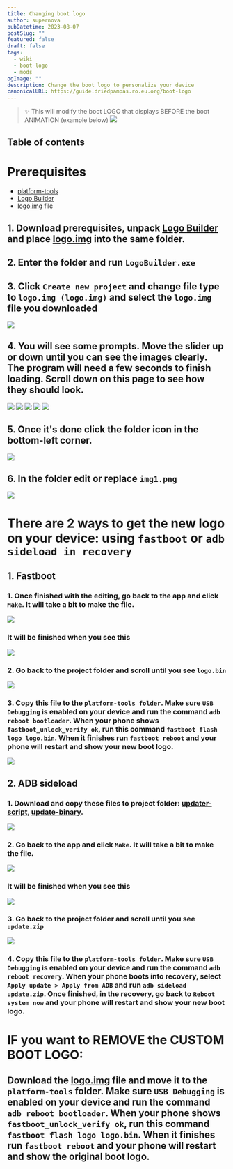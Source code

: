 ```yaml
---
title: Changing boot logo
author: supernova
pubDatetime: 2023-08-07
postSlug: ""
featured: false
draft: false
tags:
  - wiki
  - boot-logo
  - mods
ogImage: ""
description: Change the boot logo to personalize your device
canonicalURL: https://guide.driedpampas.ro.eu.org/boot-logo
---
```


> ✨ This will modify the boot LOGO that displays BEFORE the boot ANIMATION (example below)
![](https://i.imgur.com/W2trsoc.png)

## Table of contents

# Prerequisites
- [platform-tools](https://dl.google.com/android/repository/platform-tools-latest-windows.zip)
- [Logo Builder](https://drive.google.com/file/d/1_MSwPHimxn72IYRxSiH1QIkFOb3MuMs-/view?usp=sharing)
- [logo.img](https://drive.google.com/file/d/1dOtqcEptXq0L6GCBZsv3xa1YQSqv_f7M/view?usp=sharing) file

## 1. Download prerequisites, unpack [Logo Builder](https://drive.google.com/file/d/1_MSwPHimxn72IYRxSiH1QIkFOb3MuMs-/view?usp=sharing) and place [logo.img](https://drive.google.com/file/d/1dOtqcEptXq0L6GCBZsv3xa1YQSqv_f7M/view?usp=sharing) into the same folder.

## 2. Enter the folder and run `LogoBuilder.exe`

## 3. Click `Create new project` and change file type to `logo.img (logo.img)` and select the `logo.img` file you downloaded
![](https://i.imgur.com/lC1tNgI.png)

## 4. You will see some prompts. Move the slider up or down until you can see the images clearly. The program will need a few seconds to finish loading. Scroll down on this page to see how they should look.
![](https://i.imgur.com/soFZkwG.png) 
![](https://i.imgur.com/gGV4W77.png) 
![](https://i.imgur.com/3yX35I0.png) 
![](https://i.imgur.com/4Hauwjd.png)
![](https://i.imgur.com/vNHYcZC.png)

## 5. Once it's done click the folder icon in the bottom-left corner.
![](https://i.imgur.com/938vEwI.png)

## 6. In the folder edit or replace `img1.png`
![](https://i.imgur.com/8Rbt5BJ.png)

# There are 2 ways to get the new logo on your device: using `fastboot` or `adb sideload in recovery`

## 1. Fastboot
### 1. Once finished with the editing, go back to the app and click `Make`. It will take a bit to make the file.
![](https://i.imgur.com/rga03Gy.png)

### It will be finished when you see this
![](https://i.imgur.com/60tBCMA.png)

### 2. Go back to the project folder and scroll until you see `logo.bin`
![](https://i.imgur.com/GWYEyvI.png)

### 3. Copy this file to the `platform-tools folder`. Make sure `USB Debugging` is enabled on your device and run the command `adb reboot bootloader`. When your phone shows `fastboot_unlock_verify ok`, run this command `fastboot flash logo logo.bin`. When it finishes run `fastboot reboot` and your phone will restart and show your new boot logo. 
![](https://i.imgur.com/bP8LQBI.png)

## 2. ADB sideload
### 1. Download and copy these files to project folder: [updater-script](https://drive.google.com/file/d/13_QkS4s3rBpwP3hWYQoGXYjD9ftoYFvy/view?usp=drivesdk), [update-binary](https://drive.google.com/uc?id=1UHfDA262JRcx6coWq6sf26fTII8DxFoi&export=download).
![](https://i.imgur.com/cIv2aWz.png)

### 2. Go back to the app and click `Make`. It will take a bit to make the file.
![](https://i.imgur.com/rga03Gy.png)

### It will be finished when you see this
![](https://i.imgur.com/60tBCMA.png)

### 3. Go back to the project folder and scroll until you see `update.zip`
![](https://i.imgur.com/c72BIGx.png)

### 4. Copy this file to the `platform-tools folder`. Make sure `USB Debugging` is enabled on your device and run the command `adb reboot recovery`. When your phone boots into recovery, select `Apply update > Apply from ADB` and run `adb sideload update.zip`. Once finished, in the recovery, go back to `Reboot system now` and your phone will restart and show your new boot logo. 

# IF you want to REMOVE the CUSTOM BOOT LOGO:

## Download the [logo.img](https://drive.google.com/file/d/1dOtqcEptXq0L6GCBZsv3xa1YQSqv_f7M/view?usp=sharing) file and move it to the `platform-tools` folder. Make sure `USB Debugging` is enabled on your device and run the command `adb reboot bootloader`. When your phone shows `fastboot_unlock_verify ok`, run this command `fastboot flash logo logo.bin`. When it finishes run `fastboot reboot` and your phone will restart and show the original boot logo. 


